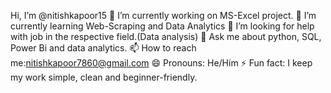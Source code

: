 Hi, I’m @nitishkapoor15
🔭 I’m currently working on MS-Excel project.
🌱 I’m currently learning Web-Scraping and Data Analytics
🤔 I’m looking for help with job in the respective field.(Data analysis)
💬 Ask me about python, SQL, Power Bi and data analytics.
📫 How to reach me:nitishkapoor7860@gmail.com
😄 Pronouns: He/Him
⚡ Fun fact: I keep my work simple, clean and beginner-friendly.
